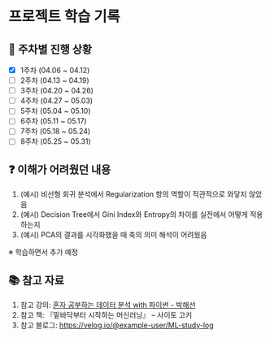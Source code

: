 # 프로젝트 학습 기록

## 📅 주차별 진행 상황

- [x] 1주차 (04.06 ~ 04.12)
- [ ] 2주차 (04.13 ~ 04.19)
- [ ] 3주차 (04.20 ~ 04.26)
- [ ] 4주차 (04.27 ~ 05.03)
- [ ] 5주차 (05.04 ~ 05.10)
- [ ] 6주차 (05.11 ~ 05.17)
- [ ] 7주차 (05.18 ~ 05.24)
- [ ] 8주차 (05.25 ~ 05.31)

## ❓ 이해가 어려웠던 내용

1. (예시) 비선형 회귀 분석에서 Regularization 항의 역할이 직관적으로 와닿지 않았음  
2. (예시) Decision Tree에서 Gini Index와 Entropy의 차이를 실전에서 어떻게 적용하는지  
3. (예시) PCA의 결과를 시각화했을 때 축의 의미 해석이 어려웠음  

※ 학습하면서 추가 예정

## 📚 참고 자료

1. 참고 강의: [혼자 공부하는 데이터 분석 with 파이썬 - 박해선](https://www.youtube.com/playlist?list=PLVsNizTWUw7FGzSRCkQrPEEe-ljVXgS7k)
2. 참고 책: 『밑바닥부터 시작하는 머신러닝』 – 사이토 고키  
3. 참고 블로그: https://velog.io/@example-user/ML-study-log


